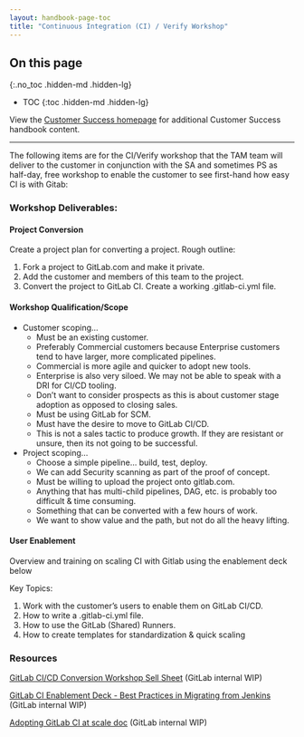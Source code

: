 ```yaml
---
layout: handbook-page-toc
title: "Continuous Integration (CI) / Verify Workshop"
---
```


## On this page

{:.no_toc .hidden-md .hidden-lg}

- TOC
{:toc .hidden-md .hidden-lg}

View the [Customer Success homepage](/handbook/customer-success/) for additional Customer Success handbook content.

---

The following items are for the CI/Verify workshop that the TAM team will deliver to the customer in conjunction with the SA and sometimes PS as half-day, free workshop to enable the customer to see first-hand how easy CI is with Gitab:


### Workshop Deliverables:

#### Project Conversion

Create a project plan for converting a project. Rough outline:

1. ​Fork a project to GitLab.com and make it private.
2. ​Add the customer and members of this team to the project.
3. ​Convert the project to GitLab CI. Create a working .gitlab-ci.yml file.

#### Workshop Qualification/Scope

* Customer scoping…
   * Must be an existing customer.
   * Preferably Commercial customers because Enterprise customers tend to have larger, more complicated pipelines.
   * Commercial is more agile and quicker to adopt new tools.
   * Enterprise is also very siloed. We may not be able to speak with a DRI for CI/CD tooling.
   * Don’t want to consider prospects as this is about customer stage adoption as opposed to closing sales.
   * Must be using GitLab for SCM.
   * Must have the desire to move to GitLab CI/CD.
   * This is not a sales tactic to produce growth. If they are resistant or unsure, then its not going to be successful.
* Project scoping…
   * Choose a simple pipeline… build, test, deploy.
   * We can add Security scanning as part of the proof of concept.
   * Must be willing to upload the project onto gitlab.com.
   * Anything that has multi-child pipelines, DAG, etc. is probably too difficult & time consuming.
   * Something that can be converted with a few hours of work.
   * We want to show value and the path, but not do all the heavy lifting.

#### User Enablement

Overview and training on scaling CI with Gitlab using the enablement deck below

Key Topics:

1. Work with the customer’s users to enable them on GitLab CI/CD.
2. How to write a .gitlab-ci.yml file.
3. How to use the GitLab (Shared) Runners.
4. How to create templates for standardization & quick scaling

### Resources

[GitLab CI/CD Conversion Workshop Sell Sheet](https://docs.google.com/document/d/1dVaFVvBJtoscC0oIrEM5nmv1-QB0xXTDICmVd55a0xY/edit) (GitLab internal WIP)

[GitLab CI Enablement Deck - Best Practices in Migrating from Jenkins](https://docs.google.com/presentation/d/1eR_874yUHu5Yz8jC-7Gwtiz9j8N4APlgz7NT1_UR0mE/edit#slide=id.g849e6d84e3_0_636) (GitLab internal WIP)

[Adopting GitLab CI at scale doc](https://docs.google.com/document/d/19oKupXi_nnFwD0VOilMhTH2nzUvrBN3P9hI-R5c6P8w/edit#heading=h.b61novry8f4t) (GitLab internal WIP)



